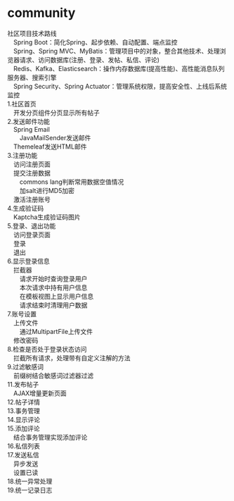 # community
社区项目技术路线  
&emsp;Spring Boot：简化Spring、起步依赖、自动配置、端点监控  
&emsp;Spring、Spring MVC、MyBatis：管理项目中的对象，整合其他技术、处理浏览器请求、访问数据库(注册、登录、发帖、私信、评论)  
&emsp;Redis、Kafka、Elasticsearch：操作内存数据库(提高性能)、高性能消息队列服务器、搜索引擎  
&emsp;Spring Security、Spring Actuator：管理系统权限，提高安全性、上线后系统监控  
1.社区首页  
&emsp;开发分页组件分页显示所有帖子  
2.发送邮件功能  
&emsp;Spring Email  
&emsp;&emsp;JavaMailSender发送邮件  
&emsp;Themeleaf发送HTML邮件  
3.注册功能  
&emsp;访问注册页面  
&emsp;提交注册数据  
&emsp;&emsp;commons lang判断常用数据空值情况  
&emsp;&emsp;加salt进行MD5加密  
&emsp;激活注册账号  
4.生成验证码  
&emsp;Kaptcha生成验证码图片  
5.登录、退出功能  
&emsp;访问登录页面  
&emsp;登录  
&emsp;退出  
6.显示登录信息  
&emsp;拦截器  
&emsp;&emsp;请求开始时查询登录用户  
&emsp;&emsp;本次请求中持有用户信息  
&emsp;&emsp;在模板视图上显示用户信息  
&emsp;&emsp;请求结束时清理用户数据  
7.账号设置  
&emsp;上传文件  
&emsp;&emsp;通过MultipartFile上传文件  
&emsp;修改密码  
8.检查是否处于登录状态访问  
&emsp;拦截所有请求，处理带有自定义注解的方法    
9.过滤敏感词  
&emsp;前缀树结合敏感词过滤器过滤  
11.发布帖子  
&emsp;AJAX增量更新页面  
12.帖子详情  
13.事务管理  
14.显示评论  
15.添加评论  
&emsp;结合事务管理实现添加评论  
16.私信列表  
17.发送私信  
&emsp;异步发送  
&emsp;设置已读  
18.统一异常处理  
19.统一记录日志  






